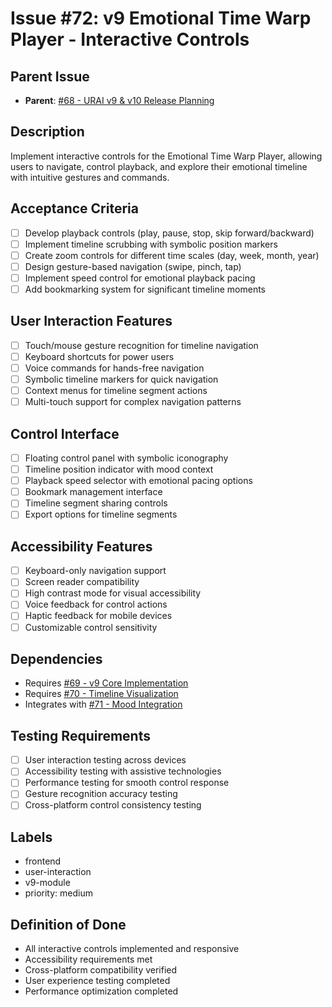 # Issue #72: v9 Emotional Time Warp Player - Interactive Controls

## Parent Issue
- **Parent**: [#68 - URAI v9 & v10 Release Planning](68-urai-v9-v10-release-planning-parent.md)

## Description
Implement interactive controls for the Emotional Time Warp Player, allowing users to navigate, control playback, and explore their emotional timeline with intuitive gestures and commands.

## Acceptance Criteria
- [ ] Develop playback controls (play, pause, stop, skip forward/backward)
- [ ] Implement timeline scrubbing with symbolic position markers
- [ ] Create zoom controls for different time scales (day, week, month, year)
- [ ] Design gesture-based navigation (swipe, pinch, tap)
- [ ] Implement speed control for emotional playback pacing
- [ ] Add bookmarking system for significant timeline moments

## User Interaction Features
- [ ] Touch/mouse gesture recognition for timeline navigation
- [ ] Keyboard shortcuts for power users
- [ ] Voice commands for hands-free navigation
- [ ] Symbolic timeline markers for quick navigation
- [ ] Context menus for timeline segment actions
- [ ] Multi-touch support for complex navigation patterns

## Control Interface
- [ ] Floating control panel with symbolic iconography
- [ ] Timeline position indicator with mood context
- [ ] Playback speed selector with emotional pacing options
- [ ] Bookmark management interface
- [ ] Timeline segment sharing controls
- [ ] Export options for timeline segments

## Accessibility Features
- [ ] Keyboard-only navigation support
- [ ] Screen reader compatibility
- [ ] High contrast mode for visual accessibility
- [ ] Voice feedback for control actions
- [ ] Haptic feedback for mobile devices
- [ ] Customizable control sensitivity

## Dependencies
- Requires [#69 - v9 Core Implementation](69-v9-emotional-time-warp-player-core.md)
- Requires [#70 - Timeline Visualization](70-v9-emotional-time-warp-timeline-viz.md)
- Integrates with [#71 - Mood Integration](71-v9-emotional-time-warp-mood-integration.md)

## Testing Requirements
- [ ] User interaction testing across devices
- [ ] Accessibility testing with assistive technologies
- [ ] Performance testing for smooth control response
- [ ] Gesture recognition accuracy testing
- [ ] Cross-platform control consistency testing

## Labels
- frontend
- user-interaction
- v9-module
- priority: medium

## Definition of Done
- All interactive controls implemented and responsive
- Accessibility requirements met
- Cross-platform compatibility verified
- User experience testing completed
- Performance optimization completed